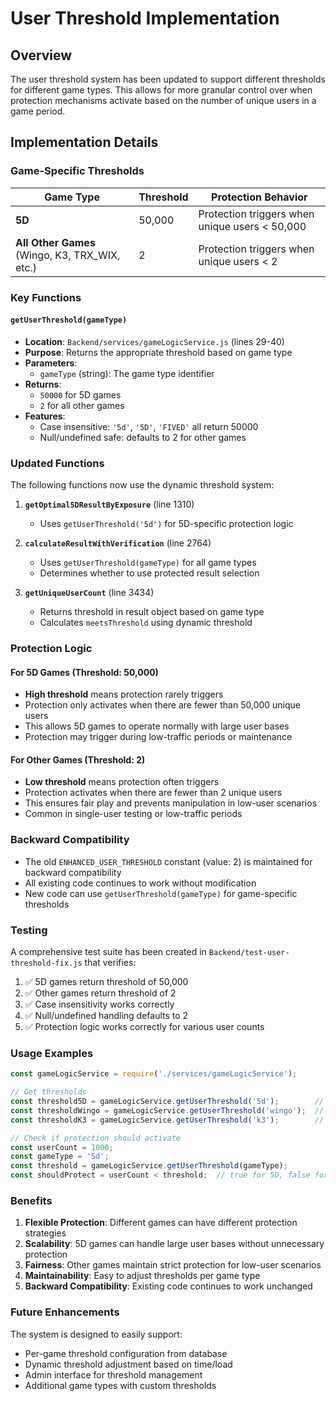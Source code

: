 # User Threshold Implementation

## Overview

The user threshold system has been updated to support different thresholds for different game types. This allows for more granular control over when protection mechanisms activate based on the number of unique users in a game period.

## Implementation Details

### Game-Specific Thresholds

| Game Type | Threshold | Protection Behavior |
|-----------|-----------|-------------------|
| **5D** | 50,000 | Protection triggers when unique users < 50,000 |
| **All Other Games** (Wingo, K3, TRX_WIX, etc.) | 2 | Protection triggers when unique users < 2 |

### Key Functions

#### `getUserThreshold(gameType)`
- **Location**: `Backend/services/gameLogicService.js` (lines 29-40)
- **Purpose**: Returns the appropriate threshold based on game type
- **Parameters**: 
  - `gameType` (string): The game type identifier
- **Returns**: 
  - `50000` for 5D games
  - `2` for all other games
- **Features**:
  - Case insensitive: `'5d'`, `'5D'`, `'FIVED'` all return 50000
  - Null/undefined safe: defaults to 2 for other games

### Updated Functions

The following functions now use the dynamic threshold system:

1. **`getOptimal5DResultByExposure`** (line 1310)
   - Uses `getUserThreshold('5d')` for 5D-specific protection logic

2. **`calculateResultWithVerification`** (line 2764)
   - Uses `getUserThreshold(gameType)` for all game types
   - Determines whether to use protected result selection

3. **`getUniqueUserCount`** (line 3434)
   - Returns threshold in result object based on game type
   - Calculates `meetsThreshold` using dynamic threshold

### Protection Logic

#### For 5D Games (Threshold: 50,000)
- **High threshold** means protection rarely triggers
- Protection only activates when there are fewer than 50,000 unique users
- This allows 5D games to operate normally with large user bases
- Protection may trigger during low-traffic periods or maintenance

#### For Other Games (Threshold: 2)
- **Low threshold** means protection often triggers
- Protection activates when there are fewer than 2 unique users
- This ensures fair play and prevents manipulation in low-user scenarios
- Common in single-user testing or low-traffic periods

### Backward Compatibility

- The old `ENHANCED_USER_THRESHOLD` constant (value: 2) is maintained for backward compatibility
- All existing code continues to work without modification
- New code can use `getUserThreshold(gameType)` for game-specific thresholds

### Testing

A comprehensive test suite has been created in `Backend/test-user-threshold-fix.js` that verifies:

1. ✅ 5D games return threshold of 50,000
2. ✅ Other games return threshold of 2
3. ✅ Case insensitivity works correctly
4. ✅ Null/undefined handling defaults to 2
5. ✅ Protection logic works correctly for various user counts

### Usage Examples

```javascript
const gameLogicService = require('./services/gameLogicService');

// Get thresholds
const threshold5D = gameLogicService.getUserThreshold('5d');        // Returns 50000
const thresholdWingo = gameLogicService.getUserThreshold('wingo');  // Returns 2
const thresholdK3 = gameLogicService.getUserThreshold('k3');        // Returns 2

// Check if protection should activate
const userCount = 1000;
const gameType = '5d';
const threshold = gameLogicService.getUserThreshold(gameType);
const shouldProtect = userCount < threshold;  // true for 5D, false for others
```

### Benefits

1. **Flexible Protection**: Different games can have different protection strategies
2. **Scalability**: 5D games can handle large user bases without unnecessary protection
3. **Fairness**: Other games maintain strict protection for low-user scenarios
4. **Maintainability**: Easy to adjust thresholds per game type
5. **Backward Compatibility**: Existing code continues to work unchanged

### Future Enhancements

The system is designed to easily support:
- Per-game threshold configuration from database
- Dynamic threshold adjustment based on time/load
- Admin interface for threshold management
- Additional game types with custom thresholds 